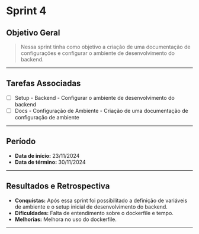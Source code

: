 # Sprint 4

## Objetivo Geral
> Nessa sprint tinha como objetivo a criação de uma documentação de configurações e configurar o ambiente de desenvolvimento do backend.

---

## Tarefas Associadas

- [ ] Setup - Backend - Configurar o ambiente de desenvolvimento do backend 
- [ ] Docs - Configuração de Ambiente - Criação de uma documentação de configuração de ambiente 

---

## Período
- **Data de início:** 23/11/2024  
- **Data de término:** 30/11/2024

---

## Resultados e Retrospectiva

- **Conquistas:** Após essa sprint foi possibilitado a definição de variáveis de ambiente e o setup inicial de desenvolvimento do backend.  
- **Dificuldades:** Falta de entendimento sobre o dockerfile e tempo. 
- **Melhorias:** Melhora no uso do dockerfile.

---
